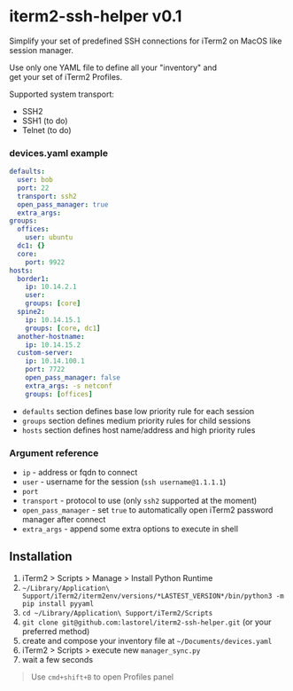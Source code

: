# iterm2-ssh-helper v0.1

Simplify your set of predefined SSH connections for iTerm2 on MacOS like session manager.

Use only one YAML file to define all your "inventory" and  
get your set of iTerm2 Profiles.

Supported system transport:
- SSH2
- SSH1 (to do)
- Telnet (to do)

### devices.yaml example

```YAML
defaults:
  user: bob
  port: 22
  transport: ssh2
  open_pass_manager: true
  extra_args:
groups:
  offices:
    user: ubuntu
  dc1: {}
  core:
    port: 9922
hosts:
  border1:
    ip: 10.14.2.1
    user:
    groups: [core]
  spine2:
    ip: 10.14.15.1
    groups: [core, dc1]
  another-hostname:
    ip: 10.14.15.2
  custom-server:
    ip: 10.14.100.1
    port: 7722
    open_pass_manager: false
    extra_args: -s netconf
    groups: [offices]
```
- `defaults` section defines base low priority rule for each session
- `groups` section defines medium priority rules for child sessions
- `hosts` section defines host name/address and high priority rules

### Argument reference

- `ip` - address or fqdn to connect
- `user` - username for the session (`ssh username@1.1.1.1`)
- `port`
- `transport` - protocol to use (only `ssh2` supported at the moment)
- `open_pass_manager` - set `true` to automatically open iTerm2 password manager after connect
- `extra_args` - append some extra options to execute in shell

## Installation

1. iTerm2 > Scripts > Manage > Install Python Runtime
2. `~/Library/Application\ Support/iTerm2/iterm2env/versions/*LASTEST_VERSION*/bin/python3 -m pip install pyyaml`
3. `cd ~/Library/Application\ Support/iTerm2/Scripts`
4. `git clone git@github.com:lastorel/iterm2-ssh-helper.git` (or your preferred method)
5. create and compose your inventory file at `~/Documents/devices.yaml`
6. iTerm2 > Scripts > execute new `manager_sync.py`
7. wait a few seconds

> Use `cmd+shift+B` to open Profiles panel
